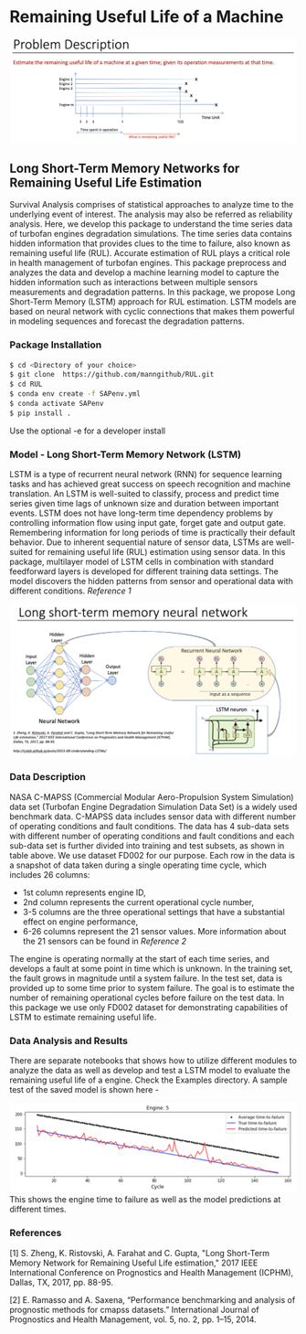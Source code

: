 
# Remaining Useful Life of a Machine

![Problem Description](Problem_Description.png)

## Long Short-Term Memory Networks for Remaining Useful Life Estimation

Survival Analysis comprises of statistical approaches to analyze time to the underlying event of interest. The analysis may also be referred as reliability analysis. Here, we develop this package to understand the time series data of turbofan engines degradation simulations. The time series data contains hidden information that provides clues to the time to failure, also known as remaining useful life (RUL). Accurate estimation of RUL plays a critical role in health management of turbofan engines. This package preprocess and analyzes the data and develop a machine learning model to capture the hidden information such as interactions between multiple sensors measurements and degradation patterns. In this package, we propose Long Short-Term Memory (LSTM) approach for RUL estimation. LSTM models are based on neural network with cyclic connections that makes them powerful in modeling sequences and forecast the degradation patterns.


### Package Installation
```sh 
$ cd <Directory of your choice>
$ git clone  https://github.com/manngithub/RUL.git
$ cd RUL
$ conda env create -f SAPenv.yml
$ conda activate SAPenv
$ pip install .
```
Use the optional -e for a developer install


### Model - Long Short-Term Memory Network (LSTM)

LSTM is a type of recurrent neural network (RNN) for sequence learning tasks and has achieved great success on speech recognition and machine translation. An LSTM is well-suited to classify, process and predict time series given time lags of unknown size and duration between important events. LSTM does not have long-term time dependency problems by controlling information flow using input gate, forget gate and output gate. Remembering information for long periods of time is practically their default behavior. Due to inherent sequential nature of sensor data, LSTMs are well-suited for remaining useful life (RUL) estimation using sensor data. In this package, multilayer model of LSTM cells in combination with standard feedforward layers is developed for different training data settings. The model discovers the hidden patterns from sensor and operational data with different conditions.  _Reference 1_

![LSTM](LSTM.png)

### Data Description

NASA C-MAPSS (Commercial Modular Aero-Propulsion System Simulation) data set (Turbofan Engine Degradation Simulation Data Set) is a widely used benchmark data. C-MAPSS data includes sensor data with different number of operating conditions and fault conditions. The data has 4 sub-data sets with different number of operating conditions and fault conditions and each sub-data set is further divided into training and test subsets, as shown in table above. We use dataset FD002 for our purpose. Each row in the data is a snapshot of data taken during a single operating time cycle, which includes 26 columns:

* 1st column represents engine ID,
* 2nd column represents the current operational cycle number,
* 3-5 columns are the three operational settings that have a substantial effect on engine performance,
* 6-26 columns represent the 21 sensor values. More information about the 21 sensors can be found in _Reference 2_

The engine is operating normally at the start of each time series, and develops a fault at some point in time which is unknown. In the training set, the fault grows in magnitude until a system failure. In the test set, data is provided up to some time prior to system failure. The goal is to estimate the number of remaining operational cycles before failure on the test data. In this package we use only FD002 dataset for demonstrating capabilities of LSTM to estimate remaining useful life.

### Data Analysis and Results
There are separate notebooks that shows how to utilize different modules to analyze the data as well as develop and test a LSTM model to evaluate the remaining useful life of a engine. Check the Examples directory. A sample test of the saved model is shown here -

![Engine5 RUL](Engine5_RUL.png)
This shows the engine time to failure as well as the model predictions at different times.

### References

[1] S. Zheng, K. Ristovski, A. Farahat and C. Gupta, "Long Short-Term Memory Network for Remaining Useful Life estimation," 2017 IEEE International Conference on Prognostics and Health Management (ICPHM), Dallas, TX, 2017, pp. 88-95.

[2] E. Ramasso and A. Saxena, “Performance benchmarking and analysis of prognostic methods for cmapss datasets.” International Journal of Prognostics and Health Management, vol. 5, no. 2, pp. 1–15, 2014.
